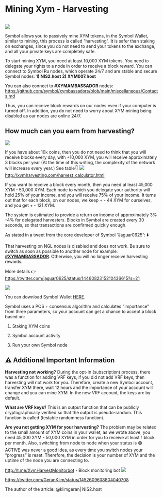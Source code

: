 # Mining Xym - Harvesting
```

```

![](https://i.imgur.com/osMsWfX.jpg) 

Symbol allows you to passively mine XYM tokens, in the Symbol Wallet, similar to mining, this process is called "harvesting". It is safer than staking on exchanges, since you do not need to send your tokens to the exchange, and all your private keys are completely safe.

To start mining XYM, you need at least 10,000 XYM tokens. You need to delegate your rights to a node in order to receive a block reward. You can connect to Symbol Ru nodes, which operate 24/7 and are stable and secure Symbol nodes:
**1) NIS2.host**
**2) XYM007.host**

You can also connect to **#XYMAMBASSADOR** nodes:
https://github.com/symbol/xymbassadors/blob/main/miscellaneous/Contacts.md

Thus, you can receive block rewards on our nodes even if your computer is turned off. In addition, you do not need to worry about XYM mining being disabled as our nodes are online 24/7.

## How much can you earn from harvesting?

![](https://i.imgur.com/Qu8V72m.png)

If you have about 10k coins, then you do not need to think that you will receive blocks every day, with +10,000 XYM, you will receive approximately 3 blocks per year (At the time of this writing, the complexity of the network will increase every year.) See table👇
![](https://i.imgur.com/KmwYa5V.png)
http://xymharvesting.com/harvest_calculator.html

If you want to receive a block every month, then you need at least 45,000 XYM - 50,000 XYM. Each node to which you delegate your authority will hold 25% of your income, and you will receive 75% of your income. It turns out that for each block, on our nodes, we keep + - 44 XYM for ourselves, and you get + - 121 XYM.

The system is estimated to provide a return on income of approximately 3% -4% for delegated harvesters. Blocks in Symbol are created every 30 seconds, so that transactions are confirmed quickly enough.

As stated in a tweet from the core developer of Symbol “Jaguar0625”: ⬇️

That harvesting on NGL nodes is disabled and does not work. Be sure to switch as soon as possible to another node for example: **[#XYMAMBASSADOR](https://github.com/symbol/xymbassadors/blob/main/miscellaneous/Contacts.md)**. Otherwise, you will no longer receive harvesting rewards.

More details 👉 https://twitter.com/jaguar0625/status/1446082315210436615?s=21

![](https://i.imgur.com/dF3PU3k.jpg)


You can download Symbol Wallet [HERE](https://github.com/symbol/desktop-wallet/releases).

Symbol uses a POS + consensus algorithm and calculates "importance" from three parameters, so your account can get a chance to accept a block based on:

1) Staking XYM coins

2) Symbol account activity

3) Run your own Symbol node

## ⚠️ Additional Important Information

**Harvesting not working?** During the opt-in (subscription) process, there was a function for adding VRF keys, if you did not add VRF keys, then harvesting will not work for you. Therefore, create a new Symbol account, transfer XYM there, wait 12 hours and the importance of your account will change and you can mine XYM. In the new VRF account, the keys are by default.

**What are VRF keys?** This is an output function that can be publicly cryptographically verified so that the output is pseudo-random. This function is called (testable randomness function).

**Are you not getting XYM for your harvesting?** The problem may be related to the small amount of XYM coins in your wallet, as we wrote above, you need 45,000 XYM - 50,000 XYM in order for you to receive at least 1 block per month. Also, switching from node to node when your status is 🟢 ACTIVE was never a good idea, as every time you switch nodes your “progress” is reset. Therefore, the decision is your number of XYM and the uptime of the node you are connecting to.

http://t.me/XymHarvestMonitorbot - Block monitoring bot
![](https://i.imgur.com/xlPlDGY.jpg)

https://twitter.com/GeranKlim/status/1452609608804040708

The author of the article: @klimgeran| NIS2.host


